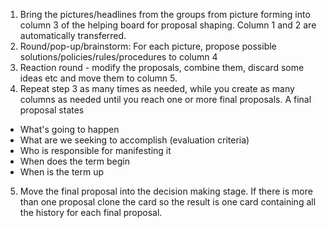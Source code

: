 1. Bring the pictures/headlines from the groups from picture forming into column 3 of the helping board for proposal shaping. Column 1 and 2 are automatically transferred.
2. Round/pop-up/brainstorm: For each picture, propose possible solutions/policies/rules/procedures to column 4
3. Reaction round - modify the proposals, combine them, discard some ideas etc and move them to column 5.
4. Repeat step 3 as many times as needed, while you create as many columns as needed until you reach one or more final proposals. A final proposal states
  - What's going to happen
  - What are we seeking to accomplish (evaluation criteria)
  - Who is responsible for manifesting it
  - When does the term begin
  - When is the term up
5. Move the final proposal into the decision making stage. If there is more than one proposal clone the card so the result is one card containing all the history for each final proposal. 